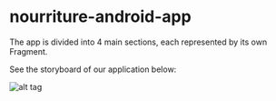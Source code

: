 nourriture-android-app
======================

The app is divided into 4 main sections, each represented by its own Fragment. 

See the storyboard of our application below:

![alt tag](https://trello-attachments.s3.amazonaws.com/54996bad0384b01eb9fb0e94/1150x1735/2a314aeaade2acfcbd1c98fb80eeb8a1/Nourriture_Android_app_.png)